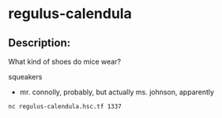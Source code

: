 
# regulus-calendula
## Description:
What kind of shoes do mice wear?

squeakers

- mr. connolly, probably, but actually ms. johnson, apparently

`nc regulus-calendula.hsc.tf 1337`

